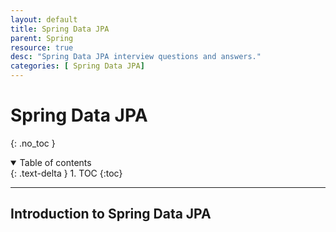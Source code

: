 ```yaml
---
layout: default
title: Spring Data JPA
parent: Spring
resource: true
desc: "Spring Data JPA interview questions and answers."
categories: [ Spring Data JPA]
---
```


# Spring Data JPA
{: .no_toc }

<details open markdown="block">
  <summary>
    Table of contents
  </summary>
  {: .text-delta }
1. TOC
{:toc}
</details>

---
##  Introduction to Spring Data JPA